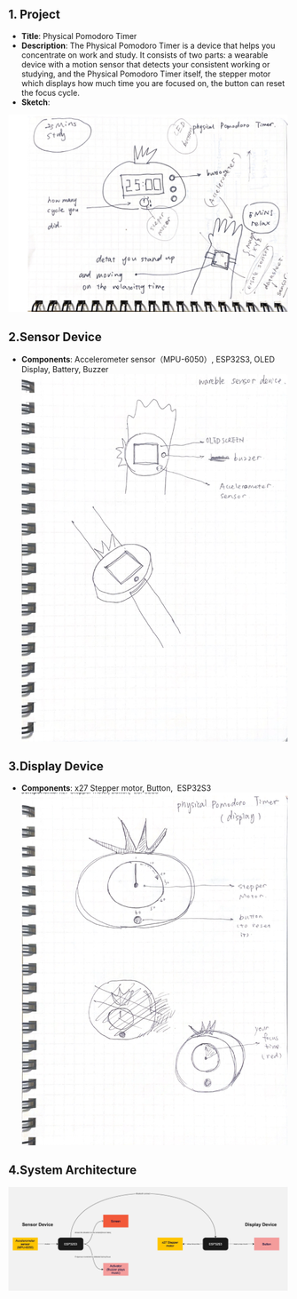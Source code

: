 ## **1\. Project**

*   **Title**: Physical Pomodoro Timer
*   **Description**: The Physical Pomodoro Timer is a device that helps you concentrate on work and study. It consists of two parts: a wearable device with a motion sensor that detects your consistent working or studying, and the Physical Pomodoro Timer itself, the stepper motor which displays how much time you are focused on, the button can reset the focus cycle.
*   **Sketch**: 

![](assets/assets1.png)

## **2.Sensor Device**

*   **Components**: Accelerometer sensor（MPU-6050）, ESP32S3, OLED Display, Battery, Buzzer
![](assets/assets2.png)

## **3.Display Device**

*   **Components**: x27 Stepper motor, Button,  ESP32S3
![](assets/assets3.png)

## **4.System Architecture**

![](assets/assets4.png)
